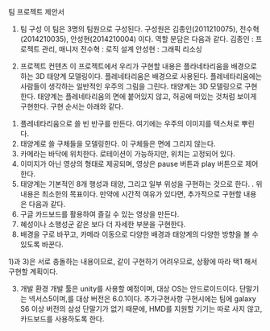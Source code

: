 팀 프로젝트 제안서

1.	팀 구성
이 팀은 3명의 팀원으로 구성된다. 구성원은 김종인(2011210075), 전수혁(2014210035), 안성현(2014210004) 이다. 역할 분담은 다음과 같다.
김종인 : 프로젝트 관리, 매니저
전수혁 : 로직 설계
안성현 : 그래픽 리소싱


2.	프로젝트 컨텐츠
이 프로젝트에서 우리가 구현할 내용은 플라네타리움을 배경으로 하는 3D 태양계 모델링이다. 플레네타리움은 배경으로 사용된다. 플레네타리움에는 사람들이 생각하는 일반적인 우주의 그림을 그린다. 태양계는 3D 모델링으로 구현한다. 태양계는 플레네타리움의 면에 붙어있지 않고, 허공에 떠있는 것처럼 보이게 구현한다.  구현 순서는 아래와 같다.
1)	플레네타리움으로 쓸 빈 반구를 만든다. 여기에는 우주의 이미지를 텍스처로 뿌린다.
2)	태양계로 쓸 구체들을 모델링한다. 이 구체들은 면에 그리지 않는다.
3)	카메라는 바닥에 위치한다. 로테이션이 가능하지만, 위치는 고정되어 있다.
4)	이미지가 아닌 영상의 형태로 제공되며, 영상은 pause 버튼과 play 버튼으로 제어한다.
5)	태양계는 기본적인 8개 행성과 태양, 그리고 일부 위성을 구현하는 것으로 한다.
.
위 내용은 최소한의 목표이다. 만약에 시간적 여유가 있다면, 추가적으로 구현할 내용은 다음과 같다.
1)	구글 카드보드를 활용하여 즐길 수 있는 영상을 만든다.
2)	혜성이나 소행성군 같은 보다 더 자세한 부분을 구현한다.
3)	배경을 구로 바꾸고, 카메라 이동으로 다양한 배경과 태양계의 다양한 방향을 볼 수 있도록 바꾼다.

1)과 3)은 서로 충돌하는 내용이므로, 같이 구현하기 어려우므로, 상황에 따라 택1 해서 구현할 계획이다.

3. 개발 환경
개발 툴은 unity를 사용할 예정이며, 대상 OS는 안드로이드이다. 단말기는 넥서스5이며,를 대상 버전은 6.0.1이다. 추가구현사항 구현시에는 팀에 galaxy S6 이상 버전의 삼성 단말기가 없기 때문에, HMD를 지원할 기기는 따로 사지 않고, 카드보드를 사용하도록 한다.
